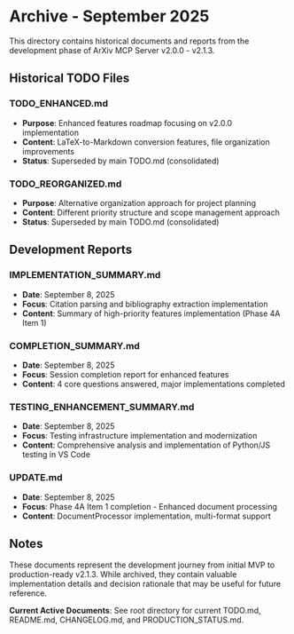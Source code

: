 # Archive - September 2025

This directory contains historical documents and reports from the development phase of ArXiv MCP Server v2.0.0 - v2.1.3.

## Historical TODO Files

### TODO_ENHANCED.md
- **Purpose**: Enhanced features roadmap focusing on v2.0.0 implementation
- **Content**: LaTeX-to-Markdown conversion features, file organization improvements
- **Status**: Superseded by main TODO.md (consolidated)

### TODO_REORGANIZED.md  
- **Purpose**: Alternative organization approach for project planning
- **Content**: Different priority structure and scope management approach
- **Status**: Superseded by main TODO.md (consolidated)

## Development Reports

### IMPLEMENTATION_SUMMARY.md
- **Date**: September 8, 2025
- **Focus**: Citation parsing and bibliography extraction implementation
- **Content**: Summary of high-priority features implementation (Phase 4A Item 1)

### COMPLETION_SUMMARY.md
- **Date**: September 8, 2025
- **Focus**: Session completion report for enhanced features
- **Content**: 4 core questions answered, major implementations completed

### TESTING_ENHANCEMENT_SUMMARY.md
- **Date**: September 8, 2025
- **Focus**: Testing infrastructure implementation and modernization
- **Content**: Comprehensive analysis and implementation of Python/JS testing in VS Code

### UPDATE.md
- **Date**: September 8, 2025
- **Focus**: Phase 4A Item 1 completion - Enhanced document processing
- **Content**: DocumentProcessor implementation, multi-format support

## Notes

These documents represent the development journey from initial MVP to production-ready v2.1.3. While archived, they contain valuable implementation details and decision rationale that may be useful for future reference.

**Current Active Documents**: See root directory for current TODO.md, README.md, CHANGELOG.md, and PRODUCTION_STATUS.md.
